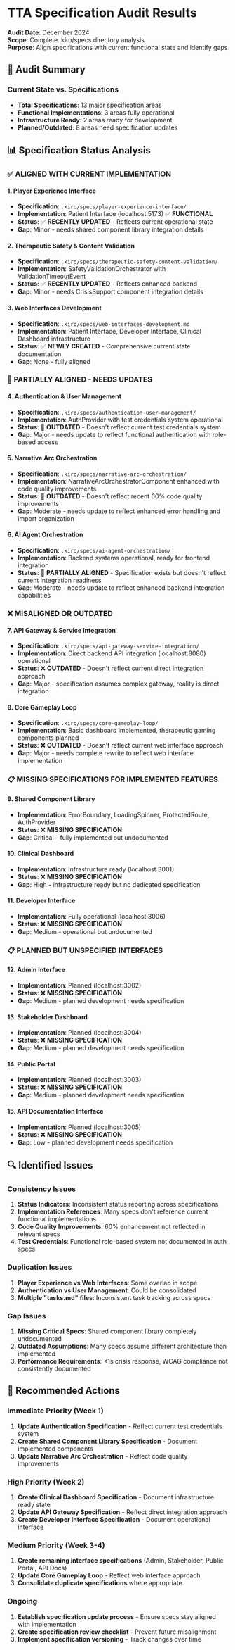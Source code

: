 # TTA Specification Audit Results

**Audit Date**: December 2024  
**Scope**: Complete .kiro/specs directory analysis  
**Purpose**: Align specifications with current functional state and identify gaps

## 🎯 **Audit Summary**

### Current State vs. Specifications
- **Total Specifications**: 13 major specification areas
- **Functional Implementations**: 3 areas fully operational
- **Infrastructure Ready**: 2 areas ready for development
- **Planned/Outdated**: 8 areas need specification updates

## 📊 **Specification Status Analysis**

### ✅ **ALIGNED WITH CURRENT IMPLEMENTATION**

#### 1. Player Experience Interface
- **Specification**: `.kiro/specs/player-experience-interface/`
- **Implementation**: Patient Interface (localhost:5173) ✅ **FUNCTIONAL**
- **Status**: ✅ **RECENTLY UPDATED** - Reflects current operational state
- **Gap**: Minor - needs shared component library integration details

#### 2. Therapeutic Safety & Content Validation
- **Specification**: `.kiro/specs/therapeutic-safety-content-validation/`
- **Implementation**: SafetyValidationOrchestrator with ValidationTimeoutEvent
- **Status**: ✅ **RECENTLY UPDATED** - Reflects enhanced backend
- **Gap**: Minor - needs CrisisSupport component integration details

#### 3. Web Interfaces Development
- **Specification**: `.kiro/specs/web-interfaces-development.md`
- **Implementation**: Patient Interface, Developer Interface, Clinical Dashboard infrastructure
- **Status**: ✅ **NEWLY CREATED** - Comprehensive current state documentation
- **Gap**: None - fully aligned

### 🚧 **PARTIALLY ALIGNED - NEEDS UPDATES**

#### 4. Authentication & User Management
- **Specification**: `.kiro/specs/authentication-user-management/`
- **Implementation**: AuthProvider with test credentials system operational
- **Status**: 🚧 **OUTDATED** - Doesn't reflect current test credentials system
- **Gap**: Major - needs update to reflect functional authentication with role-based access

#### 5. Narrative Arc Orchestration
- **Specification**: `.kiro/specs/narrative-arc-orchestration/`
- **Implementation**: NarrativeArcOrchestratorComponent enhanced with code quality improvements
- **Status**: 🚧 **OUTDATED** - Doesn't reflect recent 60% code quality improvements
- **Gap**: Moderate - needs update to reflect enhanced error handling and import organization

#### 6. AI Agent Orchestration
- **Specification**: `.kiro/specs/ai-agent-orchestration/`
- **Implementation**: Backend systems operational, ready for frontend integration
- **Status**: 🚧 **PARTIALLY ALIGNED** - Specification exists but doesn't reflect current integration readiness
- **Gap**: Moderate - needs update to reflect enhanced backend integration capabilities

### ❌ **MISALIGNED OR OUTDATED**

#### 7. API Gateway & Service Integration
- **Specification**: `.kiro/specs/api-gateway-service-integration/`
- **Implementation**: Direct backend API integration (localhost:8080) operational
- **Status**: ❌ **OUTDATED** - Doesn't reflect current direct integration approach
- **Gap**: Major - specification assumes complex gateway, reality is direct integration

#### 8. Core Gameplay Loop
- **Specification**: `.kiro/specs/core-gameplay-loop/`
- **Implementation**: Basic dashboard implemented, therapeutic gaming components planned
- **Status**: ❌ **OUTDATED** - Doesn't reflect current web interface approach
- **Gap**: Major - needs complete rewrite to reflect web interface implementation

### 📋 **MISSING SPECIFICATIONS FOR IMPLEMENTED FEATURES**

#### 9. Shared Component Library
- **Implementation**: ErrorBoundary, LoadingSpinner, ProtectedRoute, AuthProvider
- **Status**: ❌ **MISSING SPECIFICATION**
- **Gap**: Critical - fully implemented but undocumented

#### 10. Clinical Dashboard
- **Implementation**: Infrastructure ready (localhost:3001)
- **Status**: ❌ **MISSING SPECIFICATION**
- **Gap**: High - infrastructure ready but no dedicated specification

#### 11. Developer Interface
- **Implementation**: Fully operational (localhost:3006)
- **Status**: ❌ **MISSING SPECIFICATION**
- **Gap**: Medium - operational but undocumented

### 📋 **PLANNED BUT UNSPECIFIED INTERFACES**

#### 12. Admin Interface
- **Implementation**: Planned (localhost:3002)
- **Status**: ❌ **MISSING SPECIFICATION**
- **Gap**: Medium - planned development needs specification

#### 13. Stakeholder Dashboard
- **Implementation**: Planned (localhost:3004)
- **Status**: ❌ **MISSING SPECIFICATION**
- **Gap**: Medium - planned development needs specification

#### 14. Public Portal
- **Implementation**: Planned (localhost:3003)
- **Status**: ❌ **MISSING SPECIFICATION**
- **Gap**: Medium - planned development needs specification

#### 15. API Documentation Interface
- **Implementation**: Planned (localhost:3005)
- **Status**: ❌ **MISSING SPECIFICATION**
- **Gap**: Low - planned development needs specification

## 🔍 **Identified Issues**

### Consistency Issues
1. **Status Indicators**: Inconsistent status reporting across specifications
2. **Implementation References**: Many specs don't reference current functional implementations
3. **Code Quality Improvements**: 60% enhancement not reflected in relevant specs
4. **Test Credentials**: Functional role-based system not documented in auth specs

### Duplication Issues
1. **Player Experience vs Web Interfaces**: Some overlap in scope
2. **Authentication vs User Management**: Could be consolidated
3. **Multiple "tasks.md" files**: Inconsistent task tracking across specs

### Gap Issues
1. **Missing Critical Specs**: Shared component library completely undocumented
2. **Outdated Assumptions**: Many specs assume different architecture than implemented
3. **Performance Requirements**: <1s crisis response, WCAG compliance not consistently documented

## 🎯 **Recommended Actions**

### Immediate Priority (Week 1)
1. **Update Authentication Specification** - Reflect current test credentials system
2. **Create Shared Component Library Specification** - Document implemented components
3. **Update Narrative Arc Orchestration** - Reflect code quality improvements

### High Priority (Week 2)
1. **Create Clinical Dashboard Specification** - Document infrastructure ready state
2. **Update API Gateway Specification** - Reflect direct integration approach
3. **Create Developer Interface Specification** - Document operational interface

### Medium Priority (Week 3-4)
1. **Create remaining interface specifications** (Admin, Stakeholder, Public Portal, API Docs)
2. **Update Core Gameplay Loop** - Reflect web interface approach
3. **Consolidate duplicate specifications** where appropriate

### Ongoing
1. **Establish specification update process** - Ensure specs stay aligned with implementation
2. **Create specification review checklist** - Prevent future misalignment
3. **Implement specification versioning** - Track changes over time
